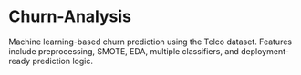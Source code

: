 # Churn-Analysis
Machine learning-based churn prediction using the Telco dataset. Features include preprocessing, SMOTE, EDA, multiple classifiers, and deployment-ready prediction logic.
